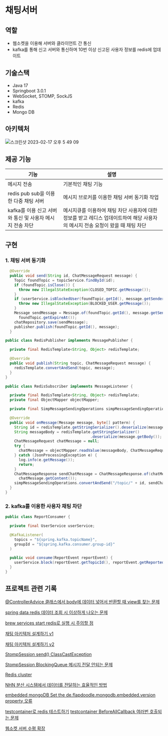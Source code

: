 # 채팅서버

## 역할
* 웹소켓을 이용해 서버와 클라이언트 간 통신
* kafka를 통해 신고 서버와 통신하며 10번 이상 신고된 사용자 정보를 redis에 업데이트

## 기술스택
* Java 17
* Springboot 3.0.1
* WebSocket, STOMP, SockJS
* kafka
* Redis
* Mongo DB


## 아키텍처
![스크린샷 2023-02-17 오후 5 49 09](https://user-images.githubusercontent.com/60775067/219597410-ef5fb5fb-54d2-42e4-8cd8-d4403025dd82.png)




## 제공 기능
|기능|설명|
|------|---|
|메시지 전송|기본적인 채팅 기능|
|redis pub sub을 이용한 다중 채팅 서버|메시지 브로커를 이용한 채팅 서버 동기화 작업|
|kafka를 이용 신고 서버와 통신 및 사용자 메시지 전송 차단|메시지큐를 이용하여 채팅 차단 사용자에 대한 정보를 받고 레디스 업데이트하여 해당 사용자의 메시지 전송 요청이 왔을 때 채팅 차단|

## 구현
### 1. 채팅 서버 동기화
```java
  @Override
  public void send(String id, ChatMessageRequest message) {
    Topic foundTopic = topicService.findById(id);
    if (foundTopic.isClose()) {
      throw new IllegalStateException(CLOSED_TOPIC.getMessage());
    }
    if (userService.isBlockedUser(foundTopic.getId(), message.getSender())) {
      throw new IllegalStateException(BLOCKED_USER.getMessage());
    }
    Message sendMessage = Message.of(foundTopic.getId(), message.getSender(), message.getContent(),
      foundTopic.getExpireAt());
    chatRepository.save(sendMessage);
    publisher.publish(foundTopic.getId(), message);
  }
```

```java
public class RedisPublisher implements MessagePublisher {

  private final RedisTemplate<String, Object> redisTemplate;

  @Override
  public void publish(String topic, ChatMessageRequest message) {
    redisTemplate.convertAndSend(topic, message);
  }
}
```
```java
public class RedisSubscriber implements MessageListener {

  private final RedisTemplate<String, Object> redisTemplate;
  private final ObjectMapper objectMapper;

  private final SimpMessageSendingOperations simpMessageSendingOperations;

  @Override
  public void onMessage(Message message, byte[] pattern) {
    String id = redisTemplate.getStringSerializer().deserialize(message.getChannel());
    String messageBody = redisTemplate.getStringSerializer()
                                      .deserialize(message.getBody());
    ChatMessageRequest chatMessage = null;
    try {
      chatMessage = objectMapper.readValue(messageBody, ChatMessageRequest.class);
    } catch (JsonProcessingException e) {
      log.info(e.getMessage());
      return;
    }
    ChatMessageResponse sendChatMessage = ChatMessageResponse.of(chatMessage.getSender(),
      chatMessage.getContent());
    simpMessageSendingOperations.convertAndSend("/topic/" + id, sendChatMessage);
  }
}
```

### 2. kafka를 이용한 사용자 채팅 차단
```java
public class ReportConsumer {

  private final UserService userService;

  @KafkaListener(
    topics = "${spring.kafka.topicName}",
    groupId = "${spring.kafka.consumer.group-id}"
  )

  public void consume(ReportEvent reportEvent) {
    userService.block(reportEvent.getTopicId(), reportEvent.getReportedUser());
  }
}
```

## 프로젝트 관련 기록
[@ControllerAdvice 클래스에서 body에 데이터 넣어서 반환할 때 view를 찾는 문제](https://velog.io/@gkdud583/RestController-void-%EB%B0%98%ED%99%98%EC%8B%9C-view%EB%A5%BC-%EC%B0%BE%EB%8A%94-%EB%AC%B8%EC%A0%9C) 

[spring data redis 데이터 조회 시 이상하게 나오는 문제](https://velog.io/@gkdud583/redis-%EB%8D%B0%EC%9D%B4%ED%84%B0-%EC%A1%B0%ED%9A%8C%EC%8B%9C-%EC%9D%B4%EC%83%81%ED%95%98%EA%B2%8C-%EB%82%98%EC%98%A4%EB%8A%94-%EB%AC%B8%EC%A0%9C)

[brew services start redis로 실행 시 주의할 점](https://velog.io/@gkdud583/brew-services-start-redis%EB%A1%9C-%EC%8B%A4%ED%96%89-%EC%8B%9C-%EC%A3%BC%EC%9D%98%ED%95%A0-%EC%A0%90)

[채팅 아키텍처 설계하기 v1](https://velog.io/@gkdud583/%EC%B1%84%ED%8C%85-%EC%95%84%ED%82%A4%ED%85%8D%EC%B2%98-%EC%84%A4%EA%B3%84%ED%95%98%EA%B8%B0)

[채팅 아키텍처 설계하기 v2](https://velog.io/@gkdud583/%EC%B1%84%ED%8C%85-%EC%95%84%ED%82%A4%ED%85%8D%EC%B2%98-%EC%84%A4%EA%B3%84%ED%95%98%EA%B8%B0-v2)

[StompSession send() ClassCastException](https://velog.io/@gkdud583/StompSession-send-ClassCastException)

[StompSession BlockingQueue 메시지 전달 안되는 문제](https://velog.io/@gkdud583/StompSession-%EB%A9%94%EC%8B%9C%EC%A7%80-%EC%A0%84%EB%8B%AC-%EC%95%88%EB%90%98%EB%8A%94-%EB%AC%B8%EC%A0%9C)

[Redis cluster](https://velog.io/@gkdud583/Redis-cluster)

[NHN 분산 시스템에서 데이터를 전달하는 효율적인 방법](https://velog.io/@gkdud583/NHN-%EB%B6%84%EC%82%B0-%EC%8B%9C%EC%8A%A4%ED%85%9C%EC%97%90%EC%84%9C-%EB%8D%B0%EC%9D%B4%ED%84%B0%EB%A5%BC-%EC%A0%84%EB%8B%AC%ED%95%98%EB%8A%94-%ED%9A%A8%EC%9C%A8%EC%A0%81%EC%9D%B8-%EB%B0%A9%EB%B2%95)

[embedded mongoDB Set the de.flapdoodle.mongodb.embedded.version property 오류](https://velog.io/@gkdud583/embedded-mongoDB-Set-the-de.flapdoodle.mongodb.embedded.version-property-%EC%98%A4%EB%A5%98)

[testcontainer로 redis 테스트하기](https://velog.io/@gkdud583/testcontainer%EB%A1%9C-redis-%ED%85%8C%EC%8A%A4%ED%8A%B8%ED%95%98%EA%B8%B0)
[testcontainer BeforeAllCallback 여러번 호출되는 문제](https://velog.io/@gkdud583/testcontainer-BeforeAllCallback-%EC%97%AC%EB%9F%AC%EB%B2%88-%ED%98%B8%EC%B6%9C%EB%90%98%EB%8A%94-%EB%AC%B8%EC%A0%9C)

[웹소켓 서버 수평 확장](https://velog.io/@gkdud583/%EC%9B%B9%EC%86%8C%EC%BC%93-%EC%84%9C%EB%B2%84-%EC%88%98%ED%8F%89-%ED%99%95%EC%9E%A5-ntpuhlar)
